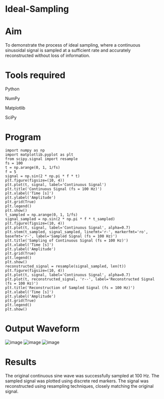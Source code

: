 # Ideal-Sampling
# Aim
To demonstrate the process of ideal sampling, where a continuous sinusoidal signal is sampled at a sufficient rate and accurately reconstructed without loss of information.

# Tools required
Python

NumPy

Matplotlib

SciPy
# Program
```#Impulse Sampling
import numpy as np
import matplotlib.pyplot as plt
from scipy.signal import resample
fs = 100
t = np.arange(0, 1, 1/fs) 
f = 5
signal = np.sin(2 * np.pi * f * t)
plt.figure(figsize=(10, 4))
plt.plot(t, signal, label='Continuous Signal')
plt.title('Continuous Signal (fs = 100 Hz)')
plt.xlabel('Time [s]')
plt.ylabel('Amplitude')
plt.grid(True)
plt.legend()
plt.show()
t_sampled = np.arange(0, 1, 1/fs)
signal_sampled = np.sin(2 * np.pi * f * t_sampled)
plt.figure(figsize=(10, 4))
plt.plot(t, signal, label='Continuous Signal', alpha=0.7)
plt.stem(t_sampled, signal_sampled, linefmt='r-', markerfmt='ro', basefmt='r-', label='Sampled Signal (fs = 100 Hz)')
plt.title('Sampling of Continuous Signal (fs = 100 Hz)')
plt.xlabel('Time [s]')
plt.ylabel('Amplitude')
plt.grid(True)
plt.legend()
plt.show()
reconstructed_signal = resample(signal_sampled, len(t))
plt.figure(figsize=(10, 4))
plt.plot(t, signal, label='Continuous Signal', alpha=0.7)
plt.plot(t, reconstructed_signal, 'r--', label='Reconstructed Signal (fs = 100 Hz)')
plt.title('Reconstruction of Sampled Signal (fs = 100 Hz)')
plt.xlabel('Time [s]')
plt.ylabel('Amplitude')
plt.grid(True)
plt.legend()
plt.show()
```
# Output Waveform
![image](https://github.com/user-attachments/assets/af91c699-c68a-42be-a607-15fccb4613c3)
![image](https://github.com/user-attachments/assets/3c715104-6baf-42d6-9e50-b9564acaecac)
![image](https://github.com/user-attachments/assets/10535ba1-2980-4528-9772-e69664e812f9)



# Results
The original continuous sine wave was successfully sampled at 100 Hz. The sampled signal was plotted using discrete red markers. The signal was reconstructed using resampling techniques, closely matching the original signal.
